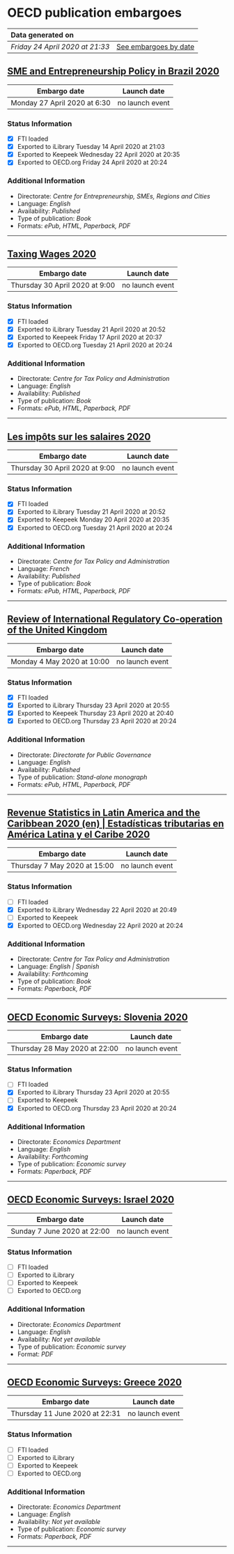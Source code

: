 # OECD publication embargoes

Data generated on | |
|:-----|------:|
| *Friday 24 April 2020 at 21:33* | [See embargoes by date](embargoes-by-date.md) |

## [ SME and Entrepreneurship Policy in Brazil 2020](https://doi.org/10.1787/cc5feb81-en)

Embargo date | Launch date
-------------|:------------:
Monday 27 April 2020 at 6:30 | no launch event

### Status Information

- [x] FTI loaded 
- [x] Exported to iLibrary Tuesday 14 April 2020 at 21:03
- [x] Exported to Keepeek Wednesday 22 April 2020 at 20:35
- [x] Exported to OECD.org Friday 24 April 2020 at 20:24

### Additional Information

* Directorate: *Centre for Entrepreneurship, SMEs, Regions and Cities*
* Language: *English*
* Availability: *Published*
* Type of publication: *Book*
* Formats: *ePub, HTML, Paperback, PDF*

------

## [Taxing Wages 2020](https://doi.org/10.1787/047072cd-en)

Embargo date | Launch date
-------------|:------------:
Thursday 30 April 2020 at 9:00 | no launch event

### Status Information

- [x] FTI loaded 
- [x] Exported to iLibrary Tuesday 21 April 2020 at 20:52
- [x] Exported to Keepeek Friday 17 April 2020 at 20:37
- [x] Exported to OECD.org Tuesday 21 April 2020 at 20:24

### Additional Information

* Directorate: *Centre for Tax Policy and Administration*
* Language: *English*
* Availability: *Published*
* Type of publication: *Book*
* Formats: *ePub, HTML, Paperback, PDF*

------

## [Les impôts sur les salaires 2020](https://doi.org/10.1787/44e00867-fr)

Embargo date | Launch date
-------------|:------------:
Thursday 30 April 2020 at 9:00 | no launch event

### Status Information

- [x] FTI loaded 
- [x] Exported to iLibrary Tuesday 21 April 2020 at 20:52
- [x] Exported to Keepeek Monday 20 April 2020 at 20:35
- [x] Exported to OECD.org Tuesday 21 April 2020 at 20:24

### Additional Information

* Directorate: *Centre for Tax Policy and Administration*
* Language: *French*
* Availability: *Published*
* Type of publication: *Book*
* Formats: *ePub, HTML, Paperback, PDF*

------

## [Review of International Regulatory Co-operation of the United Kingdom](https://doi.org/10.1787/09be52f0-en)

Embargo date | Launch date
-------------|:------------:
Monday 4 May 2020 at 10:00 | no launch event

### Status Information

- [x] FTI loaded 
- [x] Exported to iLibrary Thursday 23 April 2020 at 20:55
- [x] Exported to Keepeek Thursday 23 April 2020 at 20:40
- [x] Exported to OECD.org Thursday 23 April 2020 at 20:24

### Additional Information

* Directorate: *Directorate for Public Governance*
* Language: *English*
* Availability: *Published*
* Type of publication: *Stand-alone monograph*
* Formats: *ePub, HTML, Paperback, PDF*

------

## [Revenue Statistics in Latin America and the Caribbean 2020 (en) | Estadísticas tributarias en América Latina y el Caribe 2020](https://doi.org/10.1787/68739b9b-en-es)

Embargo date | Launch date
-------------|:------------:
Thursday 7 May 2020 at 15:00 | no launch event

### Status Information

- [ ] FTI loaded
- [x] Exported to iLibrary Wednesday 22 April 2020 at 20:49
- [ ] Exported to Keepeek
- [x] Exported to OECD.org Wednesday 22 April 2020 at 20:24

### Additional Information

* Directorate: *Centre for Tax Policy and Administration*
* Language: *English | Spanish*
* Availability: *Forthcoming*
* Type of publication: *Book*
* Formats: *Paperback, PDF*

------

## [OECD Economic Surveys: Slovenia 2020](https://doi.org/10.1787/a4209041-en)

Embargo date | Launch date
-------------|:------------:
Thursday 28 May 2020 at 22:00 | no launch event

### Status Information

- [ ] FTI loaded
- [x] Exported to iLibrary Thursday 23 April 2020 at 20:55
- [ ] Exported to Keepeek
- [x] Exported to OECD.org Thursday 23 April 2020 at 20:24

### Additional Information

* Directorate: *Economics Department*
* Language: *English*
* Availability: *Forthcoming*
* Type of publication: *Economic survey*
* Formats: *Paperback, PDF*

------

## [OECD Economic Surveys: Israel 2020](https://doi.org/10.1787/d6a7d907-en)

Embargo date | Launch date
-------------|:------------:
Sunday 7 June 2020 at 22:00 | no launch event

### Status Information

- [ ] FTI loaded
- [ ] Exported to iLibrary
- [ ] Exported to Keepeek
- [ ] Exported to OECD.org

### Additional Information

* Directorate: *Economics Department*
* Language: *English*
* Availability: *Not yet available*
* Type of publication: *Economic survey*
* Format: *PDF*

------

## [OECD Economic Surveys: Greece 2020](https://doi.org/10.1787/b04b25de-en)

Embargo date | Launch date
-------------|:------------:
Thursday 11 June 2020 at 22:31 | no launch event

### Status Information

- [ ] FTI loaded
- [ ] Exported to iLibrary
- [ ] Exported to Keepeek
- [ ] Exported to OECD.org

### Additional Information

* Directorate: *Economics Department*
* Language: *English*
* Availability: *Not yet available*
* Type of publication: *Economic survey*
* Formats: *Paperback, PDF*

------